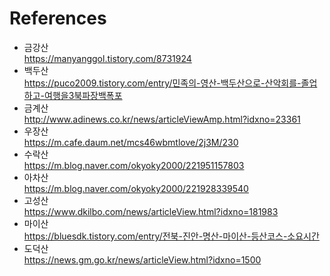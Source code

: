 # References
- 금강산  
https://manyanggol.tistory.com/8731924
- 백두산  
https://puco2009.tistory.com/entry/민족의-영산-백두산으로-산악회를-졸업하고-여행을3북파장백폭포
- 금계산  
http://www.adinews.co.kr/news/articleViewAmp.html?idxno=23361
- 우장산  
https://m.cafe.daum.net/mcs46wbmtlove/2j3M/230
- 수락산  
https://m.blog.naver.com/okyoky2000/221951157803
- 아차산  
https://m.blog.naver.com/okyoky2000/221928339540
- 고성산  
https://www.dkilbo.com/news/articleView.html?idxno=181983
- 마이산  
https://bluesdk.tistory.com/entry/전북-진안-명산-마이산-등산코스-소요시간
- 도덕산  
https://news.gm.go.kr/news/articleView.html?idxno=1500


